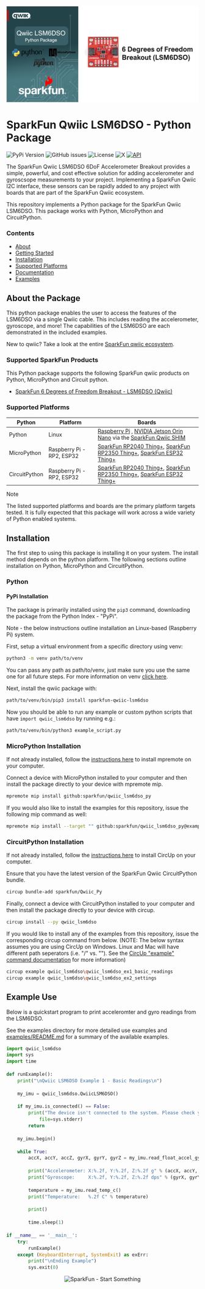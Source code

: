 ![Qwiic LSM6DSO Python Package](docs/images/lsm6dso-gh-banner-py.png "qwiic LSM6DSO Python Package" )

# SparkFun Qwiic LSM6DSO - Python Package

![PyPi Version](https://img.shields.io/pypi/v/sparkfun_qwiic_lsm6dso)
![GitHub issues](https://img.shields.io/github/issues/sparkfun/qwiic_lsm6dso_py)
![License](https://img.shields.io/github/license/sparkfun/qwiic_lsm6dso_py)
![X](https://img.shields.io/twitter/follow/sparkfun)
[![API](https://img.shields.io/badge/API%20Reference-blue)](https://docs.sparkfun.com/qwiic_lsm6dso_py/classqwiic__lsm6dso_1_1_qwiic_l_s_m6_d_s_o.html)

The SparkFun Qwiic LSM6DSO 6DoF Accelerometer Breakout provides a simple, powerful, and cost effective solution for adding accelerometer and gyroscsope measurements to your project. Implementing a SparkFun Qwiic I2C interface, these sensors can be rapidly added to any project with boards that are part of the SparkFun Qwiic ecosystem.

This repository implements a Python package for the SparkFun Qwiic LSM6DSO. This package works with Python, MicroPython and CircuitPython.

### Contents

* [About](#about-the-package)
* [Getting Started](#getting-started)
* [Installation](#installation)
* [Supported Platforms](#supported-platforms)
* [Documentation](https://docs.sparkfun.com/qwiic_lsm6dso_py/classqwiic__lsm6dso_1_1_qwiic_l_s_m6_d_s_o.html)
* [Examples](#examples)

## About the Package

This python package enables the user to access the features of the LSM6DSO via a single Qwiic cable. This includes reading the accelerometer, gyroscope, and more! The capabilities of the LSM6DSO are each demonstrated in the included examples.

New to qwiic? Take a look at the entire [SparkFun qwiic ecosystem](https://www.sparkfun.com/qwiic).

### Supported SparkFun Products

This Python package supports the following SparkFun qwiic products on Python, MicroPython and Circuit python. 

* [SparkFun 6 Degrees of Freedom Breakout - LSM6DSO (Qwiic)](https://www.sparkfun.com/sparkfun-6-degrees-of-freedom-breakout-lsm6dso-qwiic.html)

### Supported Platforms

| Python | Platform | Boards |
|--|--|--|
| Python | Linux | [Raspberry Pi](https://www.sparkfun.com/raspberry-pi-5-8gb.html) , [NVIDIA Jetson Orin Nano](https://www.sparkfun.com/nvidia-jetson-orin-nano-developer-kit.html) via the [SparkFun Qwiic SHIM](https://www.sparkfun.com/sparkfun-qwiic-shim-for-raspberry-pi.html) |
| MicroPython | Raspberry Pi - RP2, ESP32 | [SparkFun RP2040 Thing+](https://www.sparkfun.com/sparkfun-thing-plus-rp2040.html), [SparkFun RP2350 Thing+](https://www.sparkfun.com/sparkfun-thing-plus-rp2350.html), [SparkFun ESP32 Thing+](https://www.sparkfun.com/sparkfun-thing-plus-esp32-wroom-usb-c.html)
|CircuitPython | Raspberry Pi - RP2, ESP32 | [SparkFun RP2040 Thing+](https://www.sparkfun.com/sparkfun-thing-plus-rp2040.html), [SparkFun RP2350 Thing+](https://www.sparkfun.com/sparkfun-thing-plus-rp2350.html), [SparkFun ESP32 Thing+](https://www.sparkfun.com/sparkfun-thing-plus-esp32-wroom-usb-c.html)

> [!NOTE]
> The listed supported platforms and boards are the primary platform targets tested. It is fully expected that this package will work across a wide variety of Python enabled systems. 

## Installation 

The first step to using this package is installing it on your system. The install method depends on the python platform. The following sections outline installation on Python, MicroPython and CircuitPython.

### Python 

#### PyPi Installation
The package is primarily installed using the `pip3` command, downloading the package from the Python Index - "PyPi". 

Note - the below instructions outline installation an Linux-based (Raspberry Pi) system.

First, setup a virtual environment from a specific directory using venv:
```sh
python3 -m venv path/to/venv
```
You can pass any path as path/to/venv, just make sure you use the same one for all future steps. For more information on venv [click here](https://docs.python.org/3/library/venv.html).

Next, install the qwiic package with:
```sh
path/to/venv/bin/pip3 install sparkfun-qwiic-lsm6dso
```
Now you should be able to run any example or custom python scripts that have `import qwiic_lsm6dso` by running e.g.:
```sh
path/to/venv/bin/python3 example_script.py
```

### MicroPython Installation
If not already installed, follow the [instructions here](https://docs.micropython.org/en/latest/reference/mpremote.html) to install mpremote on your computer.

Connect a device with MicroPython installed to your computer and then install the package directly to your device with mpremote mip.
```sh
mpremote mip install github:sparkfun/qwiic_lsm6dso_py
```

If you would also like to install the examples for this repository, issue the following mip command as well:
```sh
mpremote mip install --target "" github:sparkfun/qwiic_lsm6dso_py@examples
```

### CircuitPython Installation
If not already installed, follow the [instructions here](https://docs.circuitpython.org/projects/circup/en/latest/#installation) to install CircUp on your computer.

Ensure that you have the latest version of the SparkFun Qwiic CircuitPython bundle. 
```sh
circup bundle-add sparkfun/Qwiic_Py
```

Finally, connect a device with CircuitPython installed to your computer and then install the package directly to your device with circup.
```sh
circup install --py qwiic_lsm6dso
```

If you would like to install any of the examples from this repository, issue the corresponding circup command from below. (NOTE: The below syntax assumes you are using CircUp on Windows. Linux and Mac will have different path seperators (i.e. "/" vs. "\"). See the [CircUp "example" command documentation](https://learn.adafruit.com/keep-your-circuitpython-libraries-on-devices-up-to-date-with-circup/example-command) for more information)
```sh
circup example qwiic_lsm6dso\qwiic_lsm6dso_ex1_basic_readings
circup example qwiic_lsm6dso\qwiic_lsm6dso_ex2_settings
```

Example Use
 ---------------
Below is a quickstart program to print acceleromter and gyro readings from the LSM6DSO.

See the examples directory for more detailed use examples and [examples/README.md](https://github.com/sparkfun/qwiic_lsm6dso_py/blob/main/examples/README.md) for a summary of the available examples.

```python
import qwiic_lsm6dso
import sys
import time

def runExample():
	print("\nQwiic LSM6DSO Example 1 - Basic Readings\n")

	my_imu = qwiic_lsm6dso.QwiicLSM6DSO()

	if my_imu.is_connected() == False:
		print("The device isn't connected to the system. Please check your connection", \
			file=sys.stderr)
		return

	my_imu.begin()

	while True:
		accX, accY, accZ, gyrX, gyrY, gyrZ = my_imu.read_float_accel_gyro_all()
		
		print("Accelerometer: X:%.2f, Y:%.2f, Z:%.2f g" % (accX, accY, accZ))
		print("Gyroscope:     X:%.2f, Y:%.2f, Z:%.2f dps" % (gyrX, gyrY, gyrZ))

		temperature = my_imu.read_temp_c()
		print("Temperature:   %.2f C" % temperature)

		print()

		time.sleep(1)

if __name__ == '__main__':
	try:
		runExample()
	except (KeyboardInterrupt, SystemExit) as exErr:
		print("\nEnding Example")
		sys.exit(0)
```
<p align="center">
<img src="https://cdn.sparkfun.com/assets/custom_pages/3/3/4/dark-logo-red-flame.png" alt="SparkFun - Start Something">
</p>
